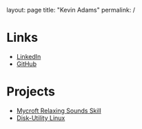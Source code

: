 layout: page
title: "Kevin Adams"
permalink: /

# Links
- [LinkedIn](https://www.linkedin.com/in/kevinjacobadams/)
- [GitHub](https://github.com/kadams1463)

# Projects
- [Mycroft Relaxing Sounds Skill](https://github.com/kadams1463/mycroft-relaxingsounds)
- [Disk-Utility Linux](https://sourceforge.net/projects/diskimg-util)
